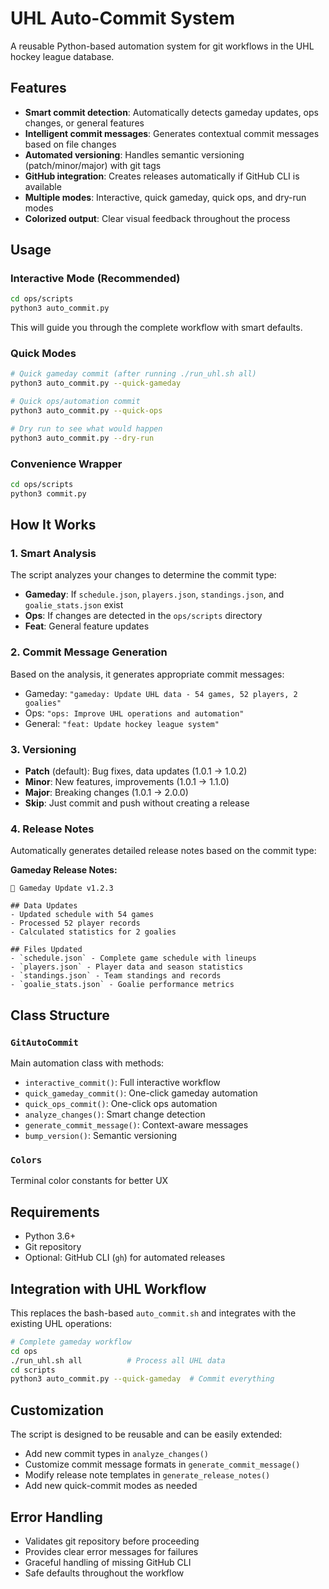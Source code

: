 # UHL Auto-Commit System

A reusable Python-based automation system for git workflows in the UHL hockey league database.

## Features

- **Smart commit detection**: Automatically detects gameday updates, ops changes, or general features
- **Intelligent commit messages**: Generates contextual commit messages based on file changes
- **Automated versioning**: Handles semantic versioning (patch/minor/major) with git tags
- **GitHub integration**: Creates releases automatically if GitHub CLI is available
- **Multiple modes**: Interactive, quick gameday, quick ops, and dry-run modes
- **Colorized output**: Clear visual feedback throughout the process

## Usage

### Interactive Mode (Recommended)
```bash
cd ops/scripts
python3 auto_commit.py
```
This will guide you through the complete workflow with smart defaults.

### Quick Modes
```bash
# Quick gameday commit (after running ./run_uhl.sh all)
python3 auto_commit.py --quick-gameday

# Quick ops/automation commit
python3 auto_commit.py --quick-ops

# Dry run to see what would happen
python3 auto_commit.py --dry-run
```

### Convenience Wrapper
```bash
cd ops/scripts
python3 commit.py
```

## How It Works

### 1. Smart Analysis
The script analyzes your changes to determine the commit type:
- **Gameday**: If `schedule.json`, `players.json`, `standings.json`, and `goalie_stats.json` exist
- **Ops**: If changes are detected in the `ops/scripts` directory
- **Feat**: General feature updates

### 2. Commit Message Generation
Based on the analysis, it generates appropriate commit messages:
- Gameday: `"gameday: Update UHL data - 54 games, 52 players, 2 goalies"`
- Ops: `"ops: Improve UHL operations and automation"`
- General: `"feat: Update hockey league system"`

### 3. Versioning
- **Patch** (default): Bug fixes, data updates (1.0.1 → 1.0.2)
- **Minor**: New features, improvements (1.0.1 → 1.1.0)  
- **Major**: Breaking changes (1.0.1 → 2.0.0)
- **Skip**: Just commit and push without creating a release

### 4. Release Notes
Automatically generates detailed release notes based on the commit type:

**Gameday Release Notes:**
```
🏒 Gameday Update v1.2.3

## Data Updates
- Updated schedule with 54 games
- Processed 52 player records  
- Calculated statistics for 2 goalies

## Files Updated
- `schedule.json` - Complete game schedule with lineups
- `players.json` - Player data and season statistics
- `standings.json` - Team standings and records
- `goalie_stats.json` - Goalie performance metrics
```

## Class Structure

### `GitAutoCommit`
Main automation class with methods:
- `interactive_commit()`: Full interactive workflow
- `quick_gameday_commit()`: One-click gameday automation
- `quick_ops_commit()`: One-click ops automation
- `analyze_changes()`: Smart change detection
- `generate_commit_message()`: Context-aware messages
- `bump_version()`: Semantic versioning

### `Colors`
Terminal color constants for better UX

## Requirements

- Python 3.6+
- Git repository
- Optional: GitHub CLI (`gh`) for automated releases

## Integration with UHL Workflow

This replaces the bash-based `auto_commit.sh` and integrates with the existing UHL operations:

```bash
# Complete gameday workflow
cd ops
./run_uhl.sh all          # Process all UHL data
cd scripts
python3 auto_commit.py --quick-gameday  # Commit everything
```

## Customization

The script is designed to be reusable and can be easily extended:
- Add new commit types in `analyze_changes()`
- Customize commit message formats in `generate_commit_message()`
- Modify release note templates in `generate_release_notes()`
- Add new quick-commit modes as needed

## Error Handling

- Validates git repository before proceeding
- Provides clear error messages for failures
- Graceful handling of missing GitHub CLI
- Safe defaults throughout the workflow
